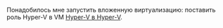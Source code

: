 Понадобилось мне запустить вложенную виртуализацию: поставить роль Hyper-V в VM
[Hyper-V в Hyper-V](20740/nested_virtualisation.md).
